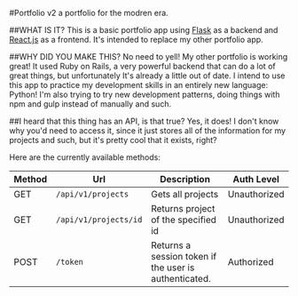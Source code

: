 #Portfolio v2
a portfolio for the modren era.

##WHAT IS IT?
This is a basic portfolio app using [Flask](http://flask.pocoo.org/) as a backend and
[React.js](https://facebook.github.io/react/) as a frontend. It's intended to replace my other portfolio app.

##WHY DID YOU MAKE THIS?
No need to yell! My other portfolio is working great! It used Ruby on Rails, a very powerful backend that 
can do a lot of great things, but unfortunately It's already a little out of date. I intend to use this app to practice my
development skills in an entirely new language: Python! I'm also trying to try new development patterns, doing things with 
npm and gulp instead of manually and such.

##I heard that this thing has an API, is that true?
Yes, it does! I don't know why you'd need to access it, since it just stores all of the information for my projects and such, but 
it's pretty cool that it exists, right? 

Here are the currently available methods:

| Method | Url                  |Description                                          | Auth Level |
|--------|----------------------|-----------------------------------------------------|------------|
|GET     |`/api/v1/projects`    |Gets all projects                                    |Unauthorized|
|GET     |`/api/v1/projects/id` |Returns project of the specified id                  |Unauthorized|
|POST    |`/token`              |Returns a session token if the user is authenticated.| Authorized|

